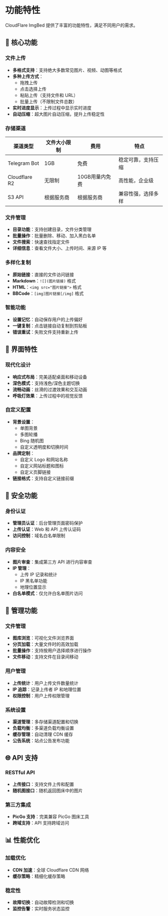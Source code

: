 # 功能特性

CloudFlare ImgBed 提供了丰富的功能特性，满足不同用户的需求。

## 🚀 核心功能

### 文件上传

- **多格式支持**：支持绝大多数常见图片、视频、动图等格式
- **多种上传方式**：
  - 拖拽上传
  - 点击选择上传
  - 粘贴上传（支持文件和 URL）
  - 批量上传（不限制文件总数）
- **实时进度显示**：上传过程中显示实时进度
- **自动压缩**：超大图片自动压缩，提升上传稳定性

### 存储渠道

| 渠道类型 | 文件大小限制 | 费用 | 特点 |
|---------|-------------|------|------|
| Telegram Bot | 1GB | 免费 | 稳定可靠，支持压缩 |
| Cloudflare R2 | 无限制 | 10GB用量内免费 | 高性能，企业级 |
| S3 API | 根据服务商 | 根据服务商 | 兼容性强，选择多样 |

### 文件管理

- **目录功能**：支持创建目录，文件分类管理
- **批量操作**：批量删除、移动、加入黑白名单
- **文件搜索**：快速查找指定文件
- **详细信息**：查看文件大小、上传时间、来源 IP 等

### 多样化复制

- **原始链接**：直接的文件访问链接
- **Markdown**：`![](图片链接)` 格式
- **HTML**：`<img src="图片链接">` 格式
- **BBCode**：`[img]图片链接[/img]` 格式

### 智能功能

- **设置记忆**：自动保存用户的上传偏好
- **一键复制**：点击链接自动复制到剪贴板
- **错误重试**：失败文件支持重新上传

## 🎨 界面特性

### 现代化设计

- **响应式布局**：完美适配桌面和移动设备
- **深色模式**：支持浅色/深色主题切换
- **流畅动画**：丝滑的过渡效果和交互动画
- **呼吸灯效果**：上传过程中的视觉反馈

### 自定义配置

- **背景设置**：
  - 单图背景
  - 多图轮播
  - Bing 随机图
  - 自定义透明度和切换时间
- **品牌定制**：
  - 自定义 Logo 和网站名称
  - 自定义网站标题和图标
  - 自定义页脚链接
- **链接格式**：支持自定义链接前缀

## 🔐 安全功能

### 身份认证

- **管理员认证**：后台管理页面密码保护
- **上传认证**：Web 和 API 上传认证码
- **访问控制**：域名白名单限制

### 内容安全

- **图片审查**：集成第三方 API 进行内容审查
- **IP 管理**：
  - 上传 IP 记录和统计
  - IP 黑名单功能
  - 地理位置显示
- **白名单模式**：仅允许白名单图片访问


## 🔧 管理功能

### 文件管理

- **图库浏览**：可视化文件浏览界面
- **分页加载**：大量文件时的高效加载
- **批量操作**：支持按用户选择顺序进行操作
- **文件移动**：支持文件在目录间移动

### 用户管理

- **上传统计**：用户上传文件数量统计
- **IP 追踪**：记录上传者 IP 和地理位置
- **权限控制**：用户上传权限管理

### 系统设置

- **渠道管理**：多存储渠道配置和切换
- **负载均衡**：多渠道负载均衡设置
- **缓存管理**：自动清理 CDN 缓存
- **公告系统**：站点公告发布功能

## 🌐 API 支持

### RESTful API

- **上传接口**：支持文件上传和配置
- **随机图接口**：随机返回图床中的图片

### 第三方集成

- **PicGo 支持**：完美兼容 PicGo 图床工具
- **跨域支持**：API 支持跨域访问

## 📊 性能优化

### 加载优化

- **CDN 加速**：全球 Cloudflare CDN 网络
- **缓存策略**：精细化缓存策略

### 稳定性

- **故障切换**：自动故障检测和切换
- **监控告警**：实时服务状态监控


